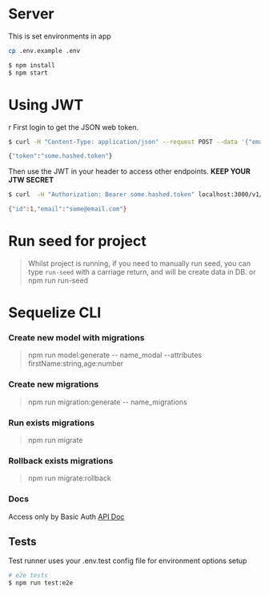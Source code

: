 <!--

Copyright (c) 2018, Respective Authors all rights reserved.

The MIT License

Permission is hereby granted, free of charge, to any person obtaining a copy
of this software and associated documentation files (the "Software"), to deal
in the Software without restriction, including without limitation the rights
to use, copy, modify, merge, publish, distribute, sublicense, and/or sell
copies of the Software, and to permit persons to whom the Software is
furnished to do so, subject to the following conditions:

The above copyright notice and this permission notice shall be included in
all copies or substantial portions of the Software.

THE SOFTWARE IS PROVIDED "AS IS", WITHOUT WARRANTY OF ANY KIND, EXPRESS OR
IMPLIED, INCLUDING BUT NOT LIMITED TO THE WARRANTIES OF MERCHANTABILITY,
FITNESS FOR A PARTICULAR PURPOSE AND NONINFRINGEMENT. IN NO EVENT SHALL THE
AUTHORS OR COPYRIGHT HOLDERS BE LIABLE FOR ANY CLAIM, DAMAGES OR OTHER
LIABILITY, WHETHER IN AN ACTION OF CONTRACT, TORT OR OTHERWISE, ARISING FROM,
OUT OF OR IN CONNECTION WITH THE SOFTWARE OR THE USE OR OTHER DEALINGS IN
THE SOFTWARE.

-->

# Server

This is set environments in app

```sh
cp .env.example .env
```

```sh
$ npm install 
$ npm start
```

# Using JWT
r
First login to get the JSON web token.
```sh
$ curl -H "Content-Type: application/json" --request POST --data '{"email":"some@email.com", "password":"some_password"}' localhost:3000/v1/login/

{"token":"some.hashed.token"}
```

Then use the JWT in your header to access other endpoints. __KEEP YOUR JTW SECRET__
```sh
$ curl  -H "Authorization: Bearer some.hashed.token" localhost:3000/v1/users/1

{"id":1,"email":"some@email.com"}
```
# Run seed for project

> Whilst project is running, if you need to manually run seed, you can type `run-seed` with a carriage return, and will be create data in DB.
> or npm run run-seed

# Sequelize CLI

### Create new model with migrations
> npm run model:generate -- name_modal --attributes firstName:string,age:number

### Create new migrations
> npm run migration:generate -- name_migrations

### Run exists migrations
> npm run migrate

### Rollback exists migrations
> npm run migrate:rollback

### Docs
Access only by Basic Auth
[API Doc](http://localhost:8081/api-docs)

## Tests
Test runner uses your .env.test config file for environment options setup
```bash
# e2e tests
$ npm run test:e2e
```
